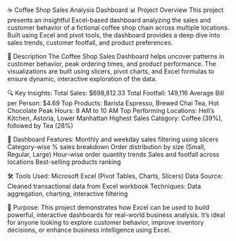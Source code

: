☕ Coffee Shop Sales Analysis Dashboard
📊 Project Overview
This project presents an insightful Excel-based dashboard analyzing the sales and customer behavior of a fictional coffee shop chain across multiple locations. Built using Excel and pivot tools, the dashboard provides a deep dive into sales trends, customer footfall, and product preferences.

📌 Description
The Coffee Shop Sales Dashboard helps uncover patterns in customer behavior, peak ordering times, and product performance. The visualizations are built using slicers, pivot charts, and Excel formulas to ensure dynamic, interactive exploration of the data.

🔍 Key Insights:
Total Sales: $698,812.33
Total Footfall: 149,116
Average Bill per Person: $4.69
Top Products: Barista Espresso, Brewed Chai Tea, Hot Chocolate
Peak Hours: 8 AM to 10 AM
Top Performing Locations: Hell’s Kitchen, Astoria, Lower Manhattan
Highest Sales Category: Coffee (39%), followed by Tea (28%)

📁 Dashboard Features:
Monthly and weekday sales filtering using slicers
Category-wise % sales breakdown
Order distribution by size (Small, Regular, Large)
Hour-wise order quantity trends
Sales and footfall across locations
Best-selling products ranking

🛠 Tools Used:
Microsoft Excel (Pivot Tables, Charts, Slicers)
Data Source: Cleaned transactional data from Excel workbook
Techniques: Data aggregation, charting, interactive filtering

🎯 Purpose:
This project demonstrates how Excel can be used to build powerful, interactive dashboards for real-world business analysis. It’s ideal for anyone looking to explore customer behavior, improve inventory decisions, or enhance business intelligence using Excel.
